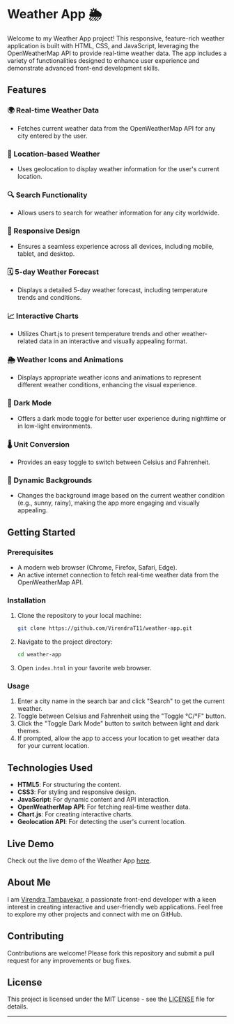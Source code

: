 
# Weather App 🌦️

Welcome to my Weather App project! This responsive, feature-rich weather application is built with HTML, CSS, and JavaScript, leveraging the OpenWeatherMap API to provide real-time weather data. The app includes a variety of functionalities designed to enhance user experience and demonstrate advanced front-end development skills.

## Features

### 🌍 Real-time Weather Data
- Fetches current weather data from the OpenWeatherMap API for any city entered by the user.

### 📍 Location-based Weather
- Uses geolocation to display weather information for the user's current location.

### 🔍 Search Functionality
- Allows users to search for weather information for any city worldwide.

### 📱 Responsive Design
- Ensures a seamless experience across all devices, including mobile, tablet, and desktop.

### 🗓️ 5-day Weather Forecast
- Displays a detailed 5-day weather forecast, including temperature trends and conditions.

### 📈 Interactive Charts
- Utilizes Chart.js to present temperature trends and other weather-related data in an interactive and visually appealing format.

### 🌦️ Weather Icons and Animations
- Displays appropriate weather icons and animations to represent different weather conditions, enhancing the visual experience.

### 🌙 Dark Mode
- Offers a dark mode toggle for better user experience during nighttime or in low-light environments.

### 🌡️ Unit Conversion
- Provides an easy toggle to switch between Celsius and Fahrenheit.

### 🌄 Dynamic Backgrounds
- Changes the background image based on the current weather condition (e.g., sunny, rainy), making the app more engaging and visually appealing.

## Getting Started

### Prerequisites
- A modern web browser (Chrome, Firefox, Safari, Edge).
- An active internet connection to fetch real-time weather data from the OpenWeatherMap API.

### Installation
1. Clone the repository to your local machine:
    ```bash
    git clone https://github.com/VirendraT11/weather-app.git
    ```
2. Navigate to the project directory:
    ```bash
    cd weather-app
    ```
3. Open `index.html` in your favorite web browser.

### Usage
1. Enter a city name in the search bar and click "Search" to get the current weather.
2. Toggle between Celsius and Fahrenheit using the "Toggle °C/°F" button.
3. Click the "Toggle Dark Mode" button to switch between light and dark themes.
4. If prompted, allow the app to access your location to get weather data for your current location.

## Technologies Used
- **HTML5**: For structuring the content.
- **CSS3**: For styling and responsive design.
- **JavaScript**: For dynamic content and API interaction.
- **OpenWeatherMap API**: For fetching real-time weather data.
- **Chart.js**: For creating interactive charts.
- **Geolocation API**: For detecting the user's current location.

## Live Demo
Check out the live demo of the Weather App [here](https://virendrat11.github.io/weather-app).

## About Me
I am [Virendra Tambavekar](https://github.com/VirendraT11), a passionate front-end developer with a keen interest in creating interactive and user-friendly web applications. Feel free to explore my other projects and connect with me on GitHub.

## Contributing
Contributions are welcome! Please fork this repository and submit a pull request for any improvements or bug fixes.

## License
This project is licensed under the MIT License - see the [LICENSE](LICENSE) file for details.

---

